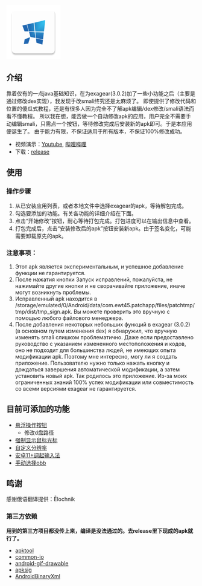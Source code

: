 ![icon](/patchapp/src/main/res/mipmap-xxhdpi/ic_launcher.png)

## 介绍
靠着仅有的一点java基础知识，在为exagear(3.0.2)加了一些小功能之后（主要是通过修改dex实现），我发现手改smali终究还是太麻烦了。
即使提供了修改代码和位置的傻瓜式教程，还是有很多人因为完全不了解apk编辑/dex修改/smali语法而看不懂教程。
所以我在想，能否做一个自动修改apk的应用，用户完全不需要手动编辑smali，只需点一个按钮，等待修改完成后安装新的apk即可。于是本应用便诞生了。
由于能力有限，不保证适用于所有版本，不保证100%修改成功。

- 视频演示：[Youtube](https://youtu.be/t0y_AcWhZxI), [哔哩哔哩](https://www.bilibili.com/video/BV1mY411X7Nn/)
- 下载：[release](https://github.com/ewt45/EDPatch/releases)
## 使用
### 操作步骤
1. 从已安装应用列表，或者本地文件中选择exagear的apk，等待解包完成。
2. 勾选要添加的功能。有关各功能的详细介绍在下面。
3. 点击“开始修改”按钮，耐心等待打包完成。打包进度可以在输出信息中查看。
4. 打包完成后，点击“安装修改后的apk”按钮安装新apk。由于签名变化，可能需要卸载原先的apk。

### 注意事项：
1. Этот apk является экспериментальным, и успешное добавление функции не гарантируется.
2. После нажатия кнопки Запуск исправлений, пожалуйста, не нажимайте другие кнопки и не сворачивайте приложение, иначе могут возникнуть проблемы.
3. Исправленный apk находится в /storage/emulated/0/Android/data/com.ewt45.patchapp/files/patchtmp/tmp/dist/tmp_sign.apk. Вы можете проверить это вручную с помощью любого файлового менеджера.
4. После добавления некоторых небольших функций в exagear (3.0.2) (в основном путем изменения dex) я обнаружил, что вручную изменять smali слишком проблематично.  Даже если предоставлено руководство с указанием измененного местоположения и кодов, оно не подходит для большинства людей, не имеющих опыта модификации apk.
   Поэтому мне интересно, могу ли я создать приложение.  Пользователю нужно только нажать кнопку и дождаться завершения автоматической модификации, а затем установить новый apk.  Так родилось это приложение.  Из-за моих ограниченных знаний 100% успех модификации или совместимость со всеми версиями exagear не гарантируется.

## 目前可添加的功能
- [悬浮操作按钮](https://ewt45.github.io/blogs/2022/winter/exagearFab/) 
  -  修改d盘路径
- [强制显示鼠标光标](https://ewt45.github.io/blogs/2022/winter/exagearDefaultCursor/)
- [自定义分辨率](https://ewt45.github.io/blogs/2022/autumn/exagearCustomResl/)
- [安卓11+调起输入法](https://ewt45.github.io/blogs/2022/autumn/exagearKeyboard/)
- [手动选择obb](https://ewt45.github.io/blogs/2022/winter/exagearFindObb/)


## 鸣谢
感谢俄语翻译提供：Ēlochnik
### 第三方依赖
**用到的第三方项目都没传上来，编译是没法通过的。去release里下现成的apk就行了。**
- [apktool](https://ibotpeaches.github.io/Apktool/)
- [common-io](https://commons.apache.org/proper/commons-io/)
- [android-gif-drawable](https://github.com/koral--/android-gif-drawable)
- [apksig](https://android.googlesource.com/platform/tools/apksig)
- [AndroidBinaryXml](https://github.com/senswrong/AndroidBinaryXml)



